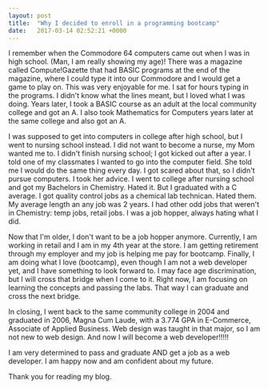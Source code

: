 ```yaml
---
layout: post
title:  "Why I decided to enroll in a programming bootcamp"
date:   2017-03-14 02:52:21 +0000
---
```



I remember when the Commodore 64 computers came out when I was in high school.  (Man, I am really showing my age)!  There was a magazine called Compute!Gazette that had BASIC programs at the end of the magazine, where I could type it into our Commodore and I would get a game to play on.  This was very enjoyable for me.  I sat for hours typing in the programs.  I didn't know what the lines meant, but I loved what I was doing.  Years later, I took a BASIC course as an adult at the local community college and got an A.  I also took Mathematics for Computers years later at the same college and also got an A.

I was supposed to get into computers in college after high school, but I went to nursing school instead.  I did not want to become a nurse, my Mom wanted me to.  I didn't finish nursing school; I got kicked out after a year.  I told one of my classmates I wanted to go into the computer field.  She told me I would do the same thing every day.  I got scared about that, so I didn't pursue computers.  I took her advice.  I went to college after nursing school and got my Bachelors in Chemistry.  Hated it.  But I graduated with a C average.  I got quality control jobs as a chemical lab technican.  Hated them.  My average length an any job was 2 years.  I had other odd jobs that weren't in Chemistry: temp jobs, retail jobs.  I was a job hopper, always hating what I did.

Now that I'm older, I don't want to be a job hopper anymore.  Currently, I am working in retail and I am in my 4th year at the store.  I am getting retirement through my employer and my job is helping me pay for bootcamp.  Finally, I am doing what I love (bootcamp), even though I am not a web developer yet, and I have something to look forward to.  I may face age discrimination, but I will cross that bridge when I come to it.  Right now, I am focusing on learning the concepts and passing the labs.  That way I can graduate and cross the next bridge.

In closing, I went back to the same community college in 2004 and graduated in 2006, Magna Cum Laude, with a 3.774 GPA in E-Commerce, Associate of Applied Business.  Web design was taught in that major, so I am not new to web design.  And now I will become a web developer!!!!!

I am very determined to pass and graduate AND get a job as a web developer.  I am happy now and am confident about my future.

Thank you for reading my blog.
